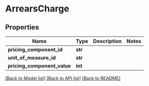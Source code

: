 # ArrearsCharge

## Properties
Name | Type | Description | Notes
------------ | ------------- | ------------- | -------------
**pricing_component_id** | **str** |  | 
**unit_of_measure_id** | **str** |  | 
**pricing_component_value** | **int** |  | 

[[Back to Model list]](../README.md#documentation-for-models) [[Back to API list]](../README.md#documentation-for-api-endpoints) [[Back to README]](../README.md)

